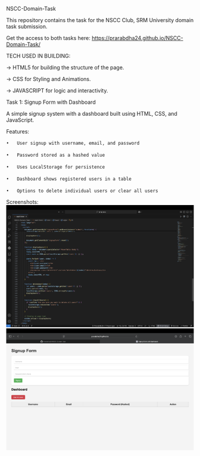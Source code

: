NSCC-Domain-Task

This repository contains the task for the NSCC Club, SRM University domain task submission.

Get the access to both tasks here: https://prarabdha24.github.io/NSCC-Domain-Task/


TECH USED IN BUILDING:

-> HTML5 for building the structure of the page.

-> CSS for Styling and Animations.

-> JAVASCRIPT for logic and interactivity.


Task 1: Signup Form with Dashboard

A simple signup system with a dashboard built using HTML, CSS, and JavaScript.

Features:

	•	User signup with username, email, and password
 
	•	Password stored as a hashed value
 
	•	Uses LocalStorage for persistence
 
	•	Dashboard shows registered users in a table
 
	•	Options to delete individual users or clear all users

Screenshots: ![image alt](https://github.com/Prarabdha24/NSCC-Domain-Task/blob/fc46a95eaa702cc136a6e203c7314fbe882a84d9/task1/task1code.png)
![image alt](https://github.com/Prarabdha24/NSCC-Domain-Task/blob/a7d4abc52dca531ad4cb420a21c665e09cd1ea2f/task1result.png)
